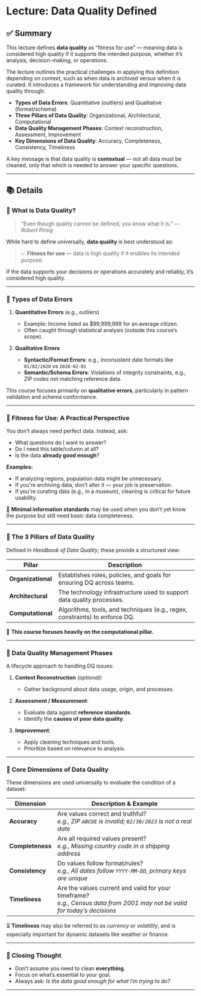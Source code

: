 # Lecture: Data Quality Defined

## ✅ Summary

This lecture defines **data quality** as “fitness for use” — meaning data is considered high quality if it supports the intended purpose, whether it’s analysis, decision-making, or operations. 

The lecture outlines the practical challenges in applying this definition depending on context, such as when data is archived versus when it is curated. It introduces a framework for understanding and improving data quality through:

- **Types of Data Errors**: Quantitative (outliers) and Qualitative (format/schema)
- **Three Pillars of Data Quality**: Organizational, Architectural, Computational
- **Data Quality Management Phases**: Context reconstruction, Assessment, Improvement
- **Key Dimensions of Data Quality**: Accuracy, Completeness, Consistency, Timeliness

A key message is that data quality is **contextual** — not all data must be cleaned, only that which is needed to answer your specific questions.

---

## 📚 Details

### 🔷 What is Data Quality?

> “Even though quality cannot be defined, you know what it is.” — *Robert Pirsig*

While hard to define universally, **data quality** is best understood as:
> ✅ **Fitness for use** — data is high quality if it enables its intended purpose.

If the data supports your decisions or operations accurately and reliably, it’s considered high quality.

---

### 🔸 Types of Data Errors

1. **Quantitative Errors** (e.g., outliers)
   - Example: Income listed as $99,999,999 for an average citizen.
   - Often caught through statistical analysis (outside this course’s scope).

2. **Qualitative Errors**
   - **Syntactic/Format Errors**: e.g., inconsistent date formats like `01/02/2020` vs `2020-02-01`
   - **Semantic/Schema Errors**: Violations of integrity constraints, e.g., ZIP codes not matching reference data.

This course focuses primarily on **qualitative errors**, particularly in pattern validation and schema conformance.

---

### 🔸 Fitness for Use: A Practical Perspective

You don’t always need perfect data. Instead, ask:
- What questions do I want to answer?
- Do I need this table/column at all?
- Is the data **already good enough**?

**Examples:**
- If analyzing regions, population data might be unnecessary.
- If you're archiving data, don’t alter it — your job is preservation.
- If you're curating data (e.g., in a museum), cleaning is critical for future usability.

🧠 **Minimal information standards** may be used when you don’t yet know the purpose but still need basic data completeness.

---

### 🔸 The 3 Pillars of Data Quality

Defined in *Handbook of Data Quality*, these provide a structured view:

| Pillar            | Description |
|-------------------|-------------|
| **Organizational** | Establishes roles, policies, and goals for ensuring DQ across teams. |
| **Architectural**  | The technology infrastructure used to support data quality processes. |
| **Computational**  | Algorithms, tools, and techniques (e.g., regex, constraints) to enforce DQ. |

📌 **This course focuses heavily on the computational pillar.**

---

### 🔸 Data Quality Management Phases

A lifecycle approach to handling DQ issues:

1. **Context Reconstruction** *(optional)*:
   - Gather background about data usage, origin, and processes.

2. **Assessment / Measurement**:
   - Evaluate data against **reference standards**.
   - Identify the **causes of poor data quality**.

3. **Improvement**:
   - Apply cleaning techniques and tools.
   - Prioritize based on relevance to analysis.

---

### 🔸 Core Dimensions of Data Quality

These dimensions are used universally to evaluate the condition of a dataset:

| Dimension     | Description & Example |
|---------------|------------------------|
| **Accuracy**     | Are values correct and truthful?<br>_e.g., ZIP `ABCDE` is invalid; `02/30/2023` is not a real date_ |
| **Completeness** | Are all required values present?<br>_e.g., Missing country code in a shipping address_ |
| **Consistency**  | Do values follow format/rules?<br>_e.g., All dates follow `YYYY-MM-DD`, primary keys are unique_ |
| **Timeliness**   | Are the values current and valid for your timeframe?<br>_e.g., Census data from 2001 may not be valid for today’s decisions_ |

⏳ **Timeliness** may also be referred to as *currency* or *volatility*, and is especially important for dynamic datasets like weather or finance.

---

### 🧠 Closing Thought

- Don’t assume you need to clean **everything**.
- Focus on what’s essential to your goal.
- Always ask: *Is the data good enough for what I’m trying to do?*

---